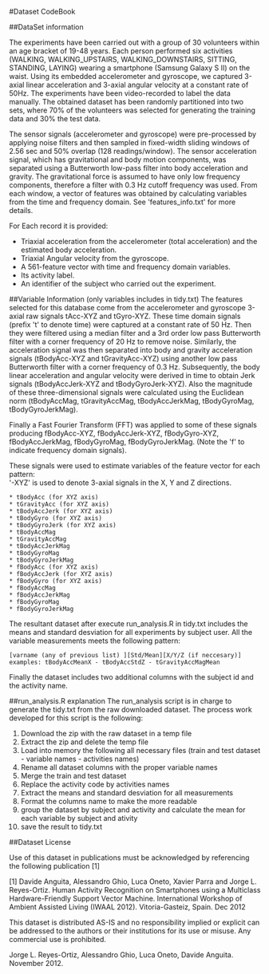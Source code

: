 #Dataset CodeBook

##DataSet information

The experiments have been carried out with a group of 30 volunteers within an age bracket of 19-48 years. Each person performed six activities (WALKING, WALKING\_UPSTAIRS, WALKING\_DOWNSTAIRS, SITTING, STANDING, LAYING) wearing a smartphone (Samsung Galaxy S II) on the waist. Using its embedded accelerometer and gyroscope, we captured 3-axial linear acceleration and 3-axial angular velocity at a constant rate of 50Hz. The experiments have been video-recorded to label the data manually. The obtained dataset has been randomly partitioned into two sets, where 70% of the volunteers was selected for generating the training data and 30% the test data. 

The sensor signals (accelerometer and gyroscope) were pre-processed by applying noise filters and then sampled in fixed-width sliding windows of 2.56 sec and 50% overlap (128 readings/window). The sensor acceleration signal, which has gravitational and body motion components, was separated using a Butterworth low-pass filter into body acceleration and gravity. The gravitational force is assumed to have only low frequency components, therefore a filter with 0.3 Hz cutoff frequency was used. From each window, a vector of features was obtained by calculating variables from the time and frequency domain. See 'features_info.txt' for more details.

For Each record it is provided:

* Triaxial acceleration from the accelerometer (total acceleration) and the estimated body acceleration.
* Triaxial Angular velocity from the gyroscope. 
* A 561-feature vector with time and frequency domain variables. 
* Its activity label. 
* An identifier of the subject who carried out the experiment.

##Variable Information (only variables includes in tidy.txt)
The features selected for this database come from the accelerometer and gyroscope 3-axial raw signals tAcc-XYZ and tGyro-XYZ. These time domain signals (prefix 't' to denote time) were captured at a constant rate of 50 Hz. Then they were filtered using a median filter and a 3rd order low pass Butterworth filter with a corner frequency of 20 Hz to remove noise. Similarly, the acceleration signal was then separated into body and gravity acceleration signals (tBodyAcc-XYZ and tGravityAcc-XYZ) using another low pass Butterworth filter with a corner frequency of 0.3 Hz. 
Subsequently, the body linear acceleration and angular velocity were derived in time to obtain Jerk signals (tBodyAccJerk-XYZ and tBodyGyroJerk-XYZ). Also the magnitude of these three-dimensional signals were calculated using the Euclidean norm (tBodyAccMag, tGravityAccMag, tBodyAccJerkMag, tBodyGyroMag, tBodyGyroJerkMag). 

Finally a Fast Fourier Transform (FFT) was applied to some of these signals producing fBodyAcc-XYZ, fBodyAccJerk-XYZ, fBodyGyro-XYZ, fBodyAccJerkMag, fBodyGyroMag, fBodyGyroJerkMag. (Note the 'f' to indicate frequency domain signals). 

These signals were used to estimate variables of the feature vector for each pattern:  
'-XYZ' is used to denote 3-axial signals in the X, Y and Z directions.

```
* tBodyAcc (for XYZ axis)
* tGravityAcc (for XYZ axis)
* tBodyAccJerk (for XYZ axis)
* tBodyGyro (for XYZ axis)
* tBodyGyroJerk (for XYZ axis)
* tBodyAccMag
* tGravityAccMag
* tBodyAccJerkMag
* tBodyGyroMag
* tBodyGyroJerkMag
* fBodyAcc (for XYZ axis)
* fBodyAccJerk (for XYZ axis)
* fBodyGyro (for XYZ axis)
* fBodyAccMag
* fBodyAccJerkMag
* fBodyGyroMag
* fBodyGyroJerkMag
```
The resultant dataset after execute run_analysis.R in tidy.txt includes the means and standard desviation for all experiments by subject user. All the variable measurements meets the following pattern:

```
[varname (any of previous list) ][Std/Mean][X/Y/Z (if neccesary)]
examples: tBodyAccMeanX - tBodyAccStdZ - tGravityAccMagMean
```
Finally the dataset includes two additional columns with the subject id and the activity name.

##run_analysis.R explanation
The run_analysis script is in charge to generate the tidy.txt from the raw downloaded dataset. The process work developed for this script is the following: 

1. Download the zip with the raw dataset in a temp file
2. Extract the zip and delete the temp file
3. Load into memory the following all necessary files (train and test dataset - variable names - activities names)
4. Rename all dataset columns with the proper variable names
5. Merge the train and test dataset
6. Replace the activity code by activities names
7. Extract the means and standard desviation for all measurements
8. Format the columns name to make the more readable
9. group the dataset by subject and activity and calculate the mean for each variable by subject and ativity
10. save the result to tidy.txt


##Dataset License

Use of this dataset in publications must be acknowledged by referencing the following publication [1] 

[1] Davide Anguita, Alessandro Ghio, Luca Oneto, Xavier Parra and Jorge L. Reyes-Ortiz. Human Activity Recognition on Smartphones using a Multiclass Hardware-Friendly Support Vector Machine. International Workshop of Ambient Assisted Living (IWAAL 2012). Vitoria-Gasteiz, Spain. Dec 2012

This dataset is distributed AS-IS and no responsibility implied or explicit can be addressed to the authors or their institutions for its use or misuse. Any commercial use is prohibited.

Jorge L. Reyes-Ortiz, Alessandro Ghio, Luca Oneto, Davide Anguita. November 2012.